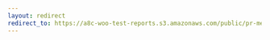 ```yaml
---
layout: redirect
redirect_to: https://a8c-woo-test-reports.s3.amazonaws.com/public/pr-merge/38982/e2e/index.html
---
```


